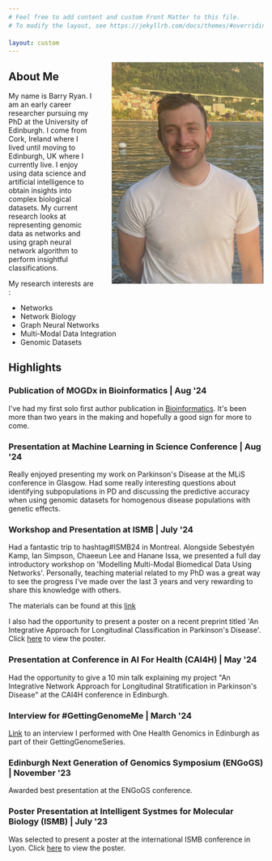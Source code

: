 ```yaml
---
# Feel free to add content and custom Front Matter to this file.
# To modify the layout, see https://jekyllrb.com/docs/themes/#overriding-theme-defaults

layout: custom
---
```


<img style="margin-left: 2rem" align="right" src="mydocs/profile_pic.jpg" width = "300px" >

## About Me
My name is Barry Ryan. I am an early career researcher pursuing my PhD at the University of Edinburgh. I come from Cork, Ireland where I lived until moving to Edinburgh, UK where I currently live. I enjoy using data science and artificial intelligence to obtain insights into complex biological datasets. My current research looks at representing genomic data as networks and using graph neural network algorithm to perform insightful classifications. 

My research interests are : 
- Networks
- Network Biology
- Graph Neural Networks
- Multi-Modal Data Integration
- Genomic Datasets

## Highlights
### Publication of MOGDx in Bioinformatics | Aug '24
I've had my first solo first author publication in [Bioinformatics](https://doi.org/10.1093/bioinformatics/btae523). It's been more than two years in the making and hopefully a good sign for more to come. 

### Presentation at Machine Learning in Science Conference | Aug '24
Really enjoyed presenting my work on Parkinson's Disease at the MLiS conference in Glasgow. Had some really interesting questions about identifying subpopulations in PD and discussing the predictive accuracy when using genomic datasets for homogenous disease populations with genetic effects.

### Workshop and Presentation at ISMB | July '24
Had a fantastic trip to hashtag#ISMB24 in Montreal. Alongside Sebestyén Kamp, Ian Simpson, Chaeeun Lee and Hanane Issa, we presented a full day introductory workshop on 'Modelling Multi-Modal Biomedical Data Using Networks'. Personally, teaching material related to my PhD was a great way to see the progress I've made over the last 3 years and very rewarding to share this knowledge with others. 

The materials can be found at this [link](https://biomedicalai.inf.ed.ac.uk/book/intro.html)

I also had the opportunity to present a poster on a recent preprint titled 'An Integrative Approach for Longitudinal Classification in Parkinson's Disease'. Click <a href="/barryryan/mydocs/Ryan_CDT_Poster.pdf">here</a> to view the poster. 

### Presentation at Conference in AI For Health (CAI4H) | May '24
Had the opportunity to give a 10 min talk explaining my project "An Integrative Network Approach for Longitudinal Stratification in Parkinson's Disease" at the CAI4H conference in Edinburgh. 

### Interview for #GettingGenomeMe | March '24
[Link](https://onehealthgenomics.ed.ac.uk/barry-ryan) to an interview I performed with One Health Genomics in Edinburgh as part of their GettingGenomeSeries.

### Edinburgh Next Generation of Genomics Symposium (ENGoGS) | November '23
Awarded best presentation at the ENGoGS conference. 

### Poster Presentation at Intelligent Systmes for Molecular Biology (ISMB) | July '23
Was selected to present a poster at the international ISMB conference in Lyon. Click <a href="/barryryan/mydocs/barry_ismb_poster.pdf">here</a> to view the poster. 





